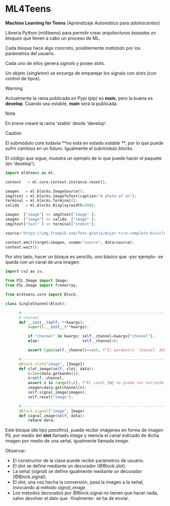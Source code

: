 # ML4Teens

**Machine Learning for Teens** (Aprendizaje Automático para *adolescentes*)

Librería Python (ml4teens) para permitir crear *arquitecturas basadas en bloques* que lleven a cabo un proceso de ML.

Cada bloque hace algo concreto, posiblemente *matizado* por los parámetros del usuario.

Cada uno de ellos genera *signal*s y posee *slot*s.

Un objeto (*singleton*) se encarga de emparejar los signals con slots (con control de tipos).

>[!WARNING]
>Actualmente la rama publicada en Pypi (pip) es **main**, pero la buena es **develop**.
>Cuando sea estable, **main** será la publicada.

>[!NOTE]
>En breve crearé la rama 'stable' desde 'develop'.

>[!CAUTION]
>El submódulo core todavía **no está en estado *estable* **, por lo que puede sufrir cambios en un futuro. Igualmente el submódulo *blocks*.

El código que sigue, muestra un ejemplo de lo que puede hacer el paquete (en 'develop').

```python
import ml4teens as ml;

context   = ml.core.Context.instance.reset();

imagen   = ml.blocks.ImageSource();
img2text = ml.blocks.ImageToText(caption="A photo of an");
terminal = ml.blocks.Terminal();
salida   = ml.blocks.Display(width=300);

imagen  ["image"] >> img2text["image" ];
imagen  ["image"] >> salida  ["image" ];
img2text["text" ] >> terminal["stdout"];

source="https://img.freepik.com/foto-gratis/mujer-tiro-completo-bicicleta-al-aire-libre_23-2149413735.jpg?w=1380&t=st=1704297833~exp=1704298433~hmac=433c68f72fc841cbb094d598521f8b72dad100a383f59b39de5f490cce7c7b99";

context.emit(target=imagen, sname="source", data=source);
context.wait();
```

Por otro lado, hacer un bloque es sencillo, uno básico que -por ejemplo- se queda con un canal de una imagen:

```python
import cv2 as cv;

from PIL.Image import Image;
from PIL.Image import fromarray;

from ml4teens.core import Block;

class SingleChannel(Block):

      #-------------------------------------------------------------------------
      # channel
      def __init__(self, **kwargs):
          super().__init__(**kwargs);

          if "channel" in kwargs: self._channel=kwargs["channel"];
          else:                   self._channel=0;

          assert type(self._channel)==int, f"El parámetro 'channel' debe ser el número del canal (0, ...)";

      #-------------------------------------------------------------------------
      @Block.slot("image", {Image})
      def slot_image(self, slot, data):
          c=len(data.getbands());
          n=self._channel;
          assert n in range(0,c), f"El canal {n} no puede ser extraído de una imagen de {c} canales (recuerda: empieza a contar en 0)";
          imagen=data.getchannel(n);
          self.signal_image(imagen);
          self.reset("image");

      #-------------------------------------------------------------------------
      @Block.signal("image", Image)
      def signal_image(self, data):
          return data;
```

Este bloque (de tipo *passthru*), puede recibir imágenes en forma de imagen
PIL por medio del **slot** llamado *image* y reenvía el canal indicado de
dicha imagen por medio de una señal, igualmente llamada *image*.

Observar:
* El constructor de la clase puede recibir parámetros de usuario.
* El slot se define mediante un decorador (@Block.slot).
* La señal (*signal*) se define igualmente mediante un decorador (@Block.signal).
* El slot, una vez hecha la conversión, pasa la imagen a la señal, invocando al método *signal_image*.
* Los métodos decorados por @Block.signal no tienen que hacer nada, salvo devolver el dato que -finalmente- se ha de enviar.


